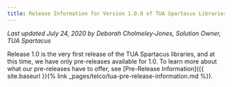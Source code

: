 ```yaml
---
title: Release Information for Version 1.0.0 of TUA Spartacus Libraries
---
```


*Last updated July 24, 2020 by Deborah Cholmeley-Jones, Solution Owner, TUA Spartacus*


Release 1.0 is the very first release of the TUA Spartacus libraries, and at this time, we have only pre-releases available for 1.0. To learn more about what our pre-releases have to offer, see [Pre-Release Information]({{ site.baseurl }}{% link _pages/telco/tua-pre-release-information.md %}).

